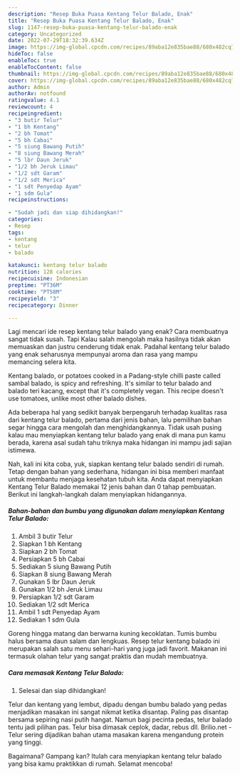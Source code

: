 ```yaml
---
description: "Resep Buka Puasa Kentang Telur Balado, Enak"
title: "Resep Buka Puasa Kentang Telur Balado, Enak"
slug: 1147-resep-buka-puasa-kentang-telur-balado-enak
category: Uncategorized
date: 2022-07-29T18:32:39.634Z
image: https://img-global.cpcdn.com/recipes/89aba12e835bae88/680x482cq70/kentang-telur-balado-foto-resep-utama.jpg
hideToc: false
enableToc: true
enableTocContent: false
thumbnail: https://img-global.cpcdn.com/recipes/89aba12e835bae88/680x482cq70/kentang-telur-balado-foto-resep-utama.jpg
cover: https://img-global.cpcdn.com/recipes/89aba12e835bae88/680x482cq70/kentang-telur-balado-foto-resep-utama.jpg
author: Admin
authorAv: notfound
ratingvalue: 4.1
reviewcount: 4
recipeingredient:
- "3 butir Telur"
- "1 bh Kentang"
- "2 bh Tomat"
- "5 bh Cabai"
- "5 siung Bawang Putih"
- "8 siung Bawang Merah"
- "5 lbr Daun Jeruk"
- "1/2 bh Jeruk Limau"
- "1/2 sdt Garam"
- "1/2 sdt Merica"
- "1 sdt Penyedap Ayam"
- "1 sdm Gula"
recipeinstructions:

- "Sudah jadi dan siap dihidangkan!"
categories:
- Resep
tags:
- kentang
- telur
- balado

katakunci: kentang telur balado 
nutrition: 128 calories
recipecuisine: Indonesian
preptime: "PT36M"
cooktime: "PT58M"
recipeyield: "3"
recipecategory: Dinner

---
```



Lagi mencari ide resep kentang telur balado yang enak? Cara membuatnya sangat tidak susah. Tapi Kalau salah mengolah maka hasilnya tidak akan memuaskan dan justru cenderung tidak enak. Padahal kentang telur balado yang enak seharusnya mempunyai aroma dan rasa yang mampu memancing selera kita.


Kentang balado, or potatoes cooked in a Padang-style chilli paste called sambal balado, is spicy and refreshing. It&#39;s similar to telur balado and balado teri kacang, except that it&#39;s completely vegan. This recipe doesn&#39;t use tomatoes, unlike most other balado dishes.

Ada beberapa hal yang sedikit banyak berpengaruh terhadap kualitas rasa dari kentang telur balado, pertama dari jenis bahan, lalu pemilihan bahan segar hingga cara mengolah dan menghidangkannya. Tidak usah pusing kalau mau menyiapkan kentang telur balado yang enak di mana pun kamu berada, karena asal sudah tahu triknya maka hidangan ini mampu jadi sajian istimewa.


Nah, kali ini kita coba, yuk, siapkan kentang telur balado sendiri di rumah. Tetap dengan bahan yang sederhana, hidangan ini bisa memberi manfaat untuk membantu menjaga kesehatan tubuh kita. Anda dapat menyiapkan Kentang Telur Balado memakai 12 jenis bahan dan 0 tahap pembuatan. Berikut ini langkah-langkah dalam menyiapkan hidangannya.

<!--inarticleads1-->

##### Bahan-bahan dan bumbu yang digunakan dalam menyiapkan Kentang Telur Balado:

1. Ambil 3 butir Telur
1. Siapkan 1 bh Kentang
1. Siapkan 2 bh Tomat
1. Persiapkan 5 bh Cabai
1. Sediakan 5 siung Bawang Putih
1. Siapkan 8 siung Bawang Merah
1. Gunakan 5 lbr Daun Jeruk
1. Gunakan 1/2 bh Jeruk Limau
1. Persiapkan 1/2 sdt Garam
1. Sediakan 1/2 sdt Merica
1. Ambil 1 sdt Penyedap Ayam
1. Sediakan 1 sdm Gula


Goreng hingga matang dan berwarna kuning kecoklatan. Tumis bumbu halus bersama daun salam dan lengkuas. Resep telur kentang balado ini merupakan salah satu menu sehari-hari yang juga jadi favorit. Makanan ini termasuk olahan telur yang sangat praktis dan mudah membuatnya. 

<!--inarticleads2-->

##### Cara memasak Kentang Telur Balado:


1. Selesai dan siap dihidangkan!

Telur dan kentang yang lembut, dipadu dengan bumbu balado yang pedas menjadikan masakan ini sangat nikmat ketika disantap. Paling pas disantap bersama sepiring nasi putih hangat. Namun bagi pecinta pedas, telur balado tentu jadi pilihan pas. Telur bisa dimasak ceplok, dadar, rebus dll. Brilio.net - Telur sering dijadikan bahan utama masakan karena mengandung protein yang tinggi. 

Bagaimana? Gampang kan? Itulah cara menyiapkan kentang telur balado yang bisa kamu praktikkan di rumah. Selamat mencoba!
